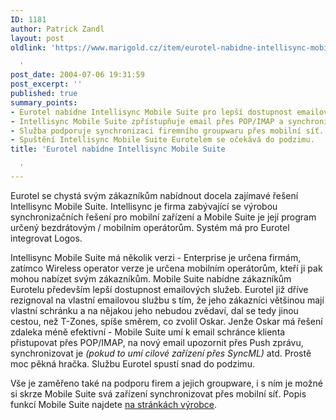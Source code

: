 ```yaml
---
ID: 1181
author: Patrick Zandl
layout: post
oldlink: 'https://www.marigold.cz/item/eurotel-nabidne-intellisync-mobile-suite

  '
post_date: 2004-07-06 19:31:59
post_excerpt: ''
published: true
summary_points:
- Eurotel nabídne Intellisync Mobile Suite pro lepší dostupnost emailových služeb.
- Intellisync Mobile Suite zpřístupňuje email přes POP/IMAP a synchronizuje data.
- Služba podporuje synchronizaci firemního groupwaru přes mobilní síť.
- Spuštění Intellisync Mobile Suite Eurotelem se očekává do podzimu.
title: 'Eurotel nabídne Intellisync Mobile Suite

  '
---
```


<p>
Eurotel se chystá svým zákazníkům nabídnout docela zajímavé řešení Intellisync Mobile Suite. Intellisync je firma zabývající se výrobou synchronizačních řešení pro mobilní zařízení a Mobile Suite je její program určený bezdrátovým / mobilním operátorům. Systém má pro Eurotel integrovat Logos. </p>
<p>
Intellisync Mobile Suite má několik verzi - Enterprise je určena firmám, zatímco Wireless operator verze je určena mobilním operátorům, kteří ji pak mohou nabízet svým zákazníkům. Mobile Suite nabídne zákazníkům Eurotelu především lepší dostupnost emailových služeb. Eurotel již dříve rezignoval na vlastní emailovou službu s tím, že jeho zákazníci většinou mají vlastní schránku a na nějakou jeho nebudou zvědaví, dal se tedy jinou cestou, než T-Zones, spíše směrem, co zvolil Oskar. Jenže Oskar má řešení zdaleka méně efektivní - Mobile Suite umí k email schránce klienta přistupovat přes POP/IMAP, na nový email upozornit přes Push zprávu, synchronizovat je <em>(pokud to umí cilové zařízení přes SyncML)</em> atd. Prostě moc pěkná hračka. Službu Eurotel spustí snad do podzimu.</p>
<p>
Vše je zaměřeno také na podporu firem a jejich groupware, i s ním je možné si skrze Mobile Suite svá zařízení synchronizovat přes mobilní síť. Popis funkcí Mobile Suite najdete <a href="http://www.intellisync.com/ims_wireless.html">na stránkách výrobce</a>.</p>